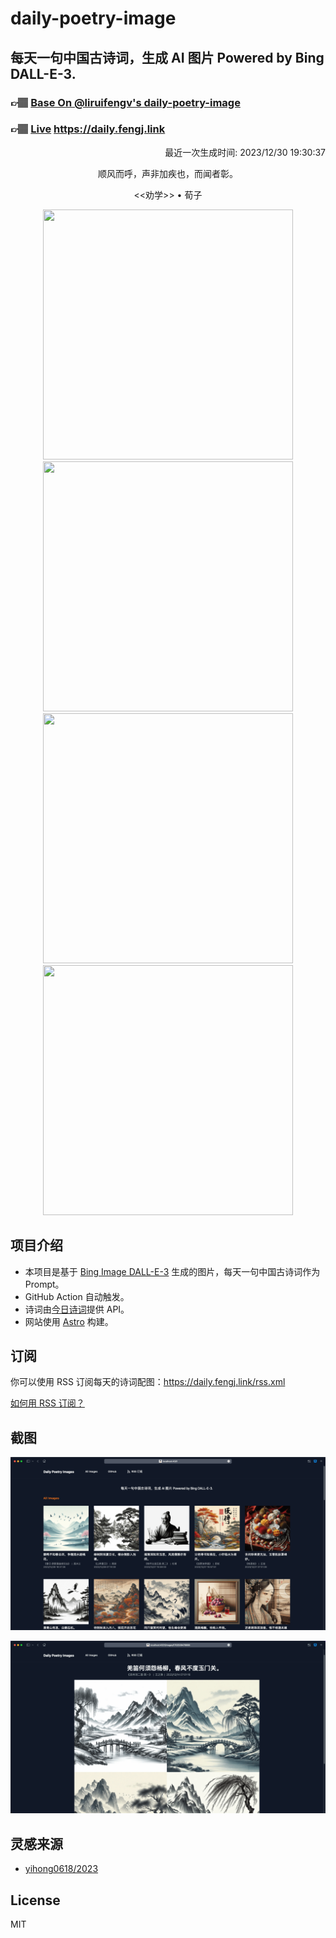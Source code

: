 
# daily-poetry-image

## 每天一句中国古诗词，生成 AI 图片 Powered by Bing DALL-E-3.

### 👉🏽 [Base On @liruifengv's daily-poetry-image](https://github.com/liruifengv/daily-poetry-image)

### 👉🏽 [Live](https://daily.fengj.link) https://daily.fengj.link

<p align="right">
  最近一次生成时间: 2023/12/30 19:30:37
</p>
<p align="center">
顺风而呼，声非加疾也，而闻者彰。
</p>
<p align="center">
<<劝学>> • 荀子
</p>
<p align="center">
<img src="https://tse2.mm.bing.net/th/id/OIG.dbynAGURMdt5rm7otL3X" height="400" width="400" />
<img src="https://tse1.mm.bing.net/th/id/OIG.VX.00n0_KXu6iPdWYXl_" height="400" width="400" />
<img src="https://tse2.mm.bing.net/th/id/OIG.eCMt3j.MJDGxthbzTQo4" height="400" width="400" />
<img src="https://tse2.mm.bing.net/th/id/OIG.ECDDqv7sqzWkvekvuAZZ" height="400" width="400" />
</p>

## 项目介绍

-   本项目是基于 [Bing Image DALL-E-3](https://www.bing.com/images/create) 生成的图片，每天一句中国古诗词作为 Prompt。
-   GitHub Action 自动触发。
-   诗词由[今日诗词](https://www.jinrishici.com/)提供 API。
-   网站使用 [Astro](https://astro.build) 构建。

## 订阅

你可以使用 RSS 订阅每天的诗词配图：https://daily.fengj.link/rss.xml

[如何用 RSS 订阅？](https://zhuanlan.zhihu.com/p/55026716)

## 截图

![图片列表](./screenshots/Snipaste_2023-12-28_21-00-26.png)

![图片详情](./screenshots/Snipaste_2023-12-28_21-00-53.png)

## 灵感来源

-   [yihong0618/2023](https://github.com/yihong0618/2023)

## License

MIT
